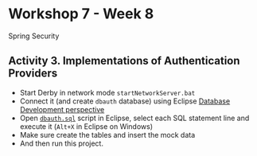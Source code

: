 # Workshop 7 - Week 8 
Spring Security

## Activity 3. Implementations of Authentication Providers

- Start Derby in network mode `startNetworkServer.bat`
- Connect it (and create `dbauth` database) using Eclipse [Database Development perspective][1]
- Open [`dbauth.sql`](dbauth.sql) script in Eclipse, select each SQL statement line and execute it (`Alt+X` in Eclipse on Windows)
- Make sure create the tables and insert the mock data
- And then run this project.

[1]: https://github.com/victorskl/sda-tute/blob/master/HibernateExamples/README.md